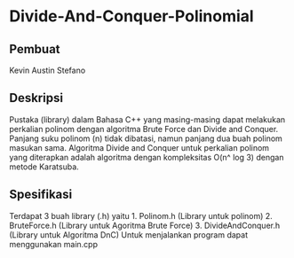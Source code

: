 # Divide-And-Conquer-Polinomial

## Pembuat
Kevin Austin Stefano

## Deskripsi
Pustaka (library) dalam Bahasa C++ yang masing-masing dapat melakukan perkalian polinom dengan algoritma Brute Force dan  Divide and Conquer. Panjang suku polinom (n) tidak dibatasi, namun panjang dua buah polinom masukan sama. Algoritma Divide and Conquer untuk perkalian
polinom yang diterapkan adalah algoritma dengan kompleksitas O(n^ log 3) dengan metode Karatsuba.

## Spesifikasi
Terdapat 3 buah library (.h) yaitu
     1. Polinom.h (Library untuk polinom)
     2. BruteForce.h (Library untuk Agoritma Brute Force)
     3. DivideAndConquer.h (Library untuk Algoritma DnC)
Untuk menjalankan program dapat menggunakan main.cpp

